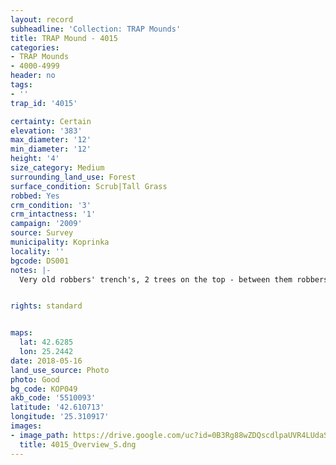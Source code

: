 ```yaml
---
layout: record
subheadline: 'Collection: TRAP Mounds'
title: TRAP Mound - 4015
categories:
- TRAP Mounds
- 4000-4999
header: no
tags:
- ''
trap_id: '4015'

certainty: Certain
elevation: '383'
max_diameter: '12'
min_diameter: '12'
height: '4'
size_category: Medium
surrounding_land_use: Forest
surface_condition: Scrub|Tall Grass
robbed: Yes
crm_condition: '3'
crm_intactness: '1'
campaign: '2009'
source: Survey
municipality: Koprinka
locality: ''
bgcode: DS001
notes: |-
  Very old robbers' trench's, 2 trees on the top - between them robbers' trench.


rights: standard


maps:
  lat: 42.6285
  lon: 25.2442
date: 2018-05-16
land_use_source: Photo
photo: Good
bg_code: КОР049
akb_code: '5510093'
latitude: '42.610713'
longitude: '25.310917'
images:
- image_path: https://drive.google.com/uc?id=0B3Rg88wZDQscdlpaUVR4LUdaS0U
  title: 4015_Overview_S.dng
---
```

